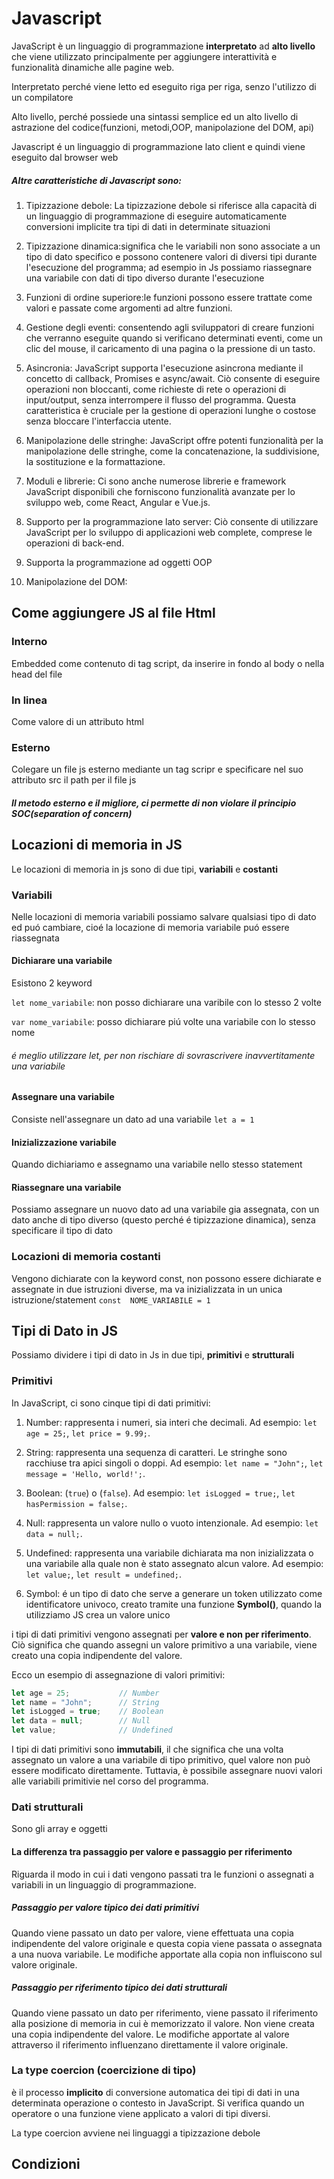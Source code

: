 # Javascript
JavaScript è un linguaggio di programmazione **interpretato** ad **alto livello** che viene utilizzato principalmente per aggiungere interattività e funzionalità dinamiche alle pagine web.

Interpretato perché viene letto ed eseguito riga per riga, senzo l'utilizzo di un compilatore

Alto livello, perché possiede una sintassi semplice ed un alto livello di astrazione del codice(funzioni, metodi,OOP, manipolazione del DOM, api)

Javascript é un linguaggio di programmazione lato client e quindi viene eseguito dal browser web

##### Altre caratteristiche di Javascript sono:

1. Tipizzazione debole:  La tipizzazione debole si riferisce alla capacità di un linguaggio di programmazione di eseguire automaticamente conversioni implicite tra tipi di dati in determinate situazioni

2. Tipizzazione dinamica:significa che le variabili non sono associate a un tipo di dato specifico e possono contenere valori di diversi tipi durante l'esecuzione del programma; ad esempio in Js possiamo riassegnare una variabile con dati di tipo diverso durante l'esecuzione

3. Funzioni di ordine superiore:le funzioni possono essere trattate come valori e passate come argomenti ad altre funzioni.

4. Gestione degli eventi: consentendo agli sviluppatori di creare funzioni che verranno eseguite quando si verificano determinati eventi, come un clic del mouse, il caricamento di una pagina o la pressione di un tasto.

5. Asincronia: JavaScript supporta l'esecuzione asincrona mediante il concetto di callback, Promises e async/await. Ciò consente di eseguire operazioni non bloccanti, come richieste di rete o operazioni di input/output, senza interrompere il flusso del programma. Questa caratteristica è cruciale per la gestione di operazioni lunghe o costose senza bloccare l'interfaccia utente.

5. Manipolazione delle stringhe: JavaScript offre potenti funzionalità per la manipolazione delle stringhe, come la concatenazione, la suddivisione, la sostituzione e la formattazione.

6. Moduli e librerie: Ci sono anche numerose librerie e framework JavaScript disponibili che forniscono funzionalità avanzate per lo sviluppo web, come React, Angular e Vue.js.

7. Supporto per la programmazione lato server: Ciò consente di utilizzare JavaScript per lo sviluppo di applicazioni web complete, comprese le operazioni di back-end.

8. Supporta la programmazione ad oggetti OOP

9. Manipolazione del DOM:

## Come aggiungere JS al file Html

### Interno
Embedded come contenuto di tag script, da inserire in fondo al body o nella head del file

### In linea
Come valore di un attributo html

### Esterno
Colegare un file js esterno mediante un tag scripr e specificare nel suo attributo src il path per il file js

##### Il metodo esterno e il migliore, ci permette di non violare il principio SOC(separation of concern)

## Locazioni di memoria in JS
Le locazioni di memoria in js sono di due tipi, **variabili** e **costanti**

### Variabili
Nelle locazioni di memoria variabili possiamo salvare qualsiasi tipo di dato ed puó cambiare, cioé la locazione di memoria variabile puó essere riassegnata

#### Dichiarare una variabile
Esistono 2 keyword

`let nome_variabile`: non posso dichiarare una varibile con lo stesso 2 volte

`var nome_variabile`: posso dichiarare piú volte una variabile con lo stesso nome

###### é meglio utilizzare let, per non rischiare di sovrascrivere inavvertitamente una variabile

#### Assegnare una variabile
Consiste nell'assegnare un dato ad una variabile
`let a = 1`

#### Inizializzazione variabile
Quando dichiariamo e assegnamo una variabile nello stesso statement


#### Riassegnare una variabile
Possiamo assegnare un nuovo dato ad una variabile gia assegnata, con un dato anche di tipo diverso (questo perché é tipizzazione dinamica), senza specificare il tipo di dato

### Locazioni di memoria costanti
Vengono dichiarate con la keyword const, non possono essere dichiarate e assegnate in due istruzioni diverse, ma va inizializzata in un unica istruzione/statement
`const  NOME_VARIABILE = 1`

## Tipi di Dato in JS
Possiamo dividere i tipi di dato in Js in due tipi, **primitivi** e **strutturali**

### Primitivi
In JavaScript, ci sono cinque tipi di dati primitivi:

1. Number: rappresenta i numeri, sia interi che decimali. Ad esempio: `let age = 25;`, `let price = 9.99;`.

2. String: rappresenta una sequenza di caratteri. Le stringhe sono racchiuse tra apici singoli o doppi. Ad esempio: `let name = "John";`, `let message = 'Hello, world!';`.

3. Boolean: (`true`) o (`false`). Ad esempio: `let isLogged = true;`, `let hasPermission = false;`.

4. Null: rappresenta un valore nullo o vuoto intenzionale. Ad esempio: `let data = null;`.

5. Undefined: rappresenta una variabile dichiarata ma non inizializzata o una variabile alla quale non è stato assegnato alcun valore. Ad esempio: `let value;`, `let result = undefined;`.

6. Symbol: é un tipo di dato che serve a generare un token utilizzato come identificatore univoco, creato tramite una funzione **Symbol()**, quando la utilizziamo JS crea un valore unico

i tipi di dati primitivi vengono assegnati per **valore e non per riferimento**. Ciò significa che quando assegni un valore primitivo a una variabile, viene creato una copia indipendente del valore.

Ecco un esempio di assegnazione di valori primitivi:

```javascript
let age = 25;           // Number
let name = "John";      // String
let isLogged = true;    // Boolean
let data = null;        // Null
let value;              // Undefined
```

I tipi di dati primitivi sono **immutabili**, il che significa che una volta assegnato un valore a una variabile di tipo primitivo, quel valore non può essere modificato direttamente. Tuttavia, è possibile assegnare nuovi valori alle variabili primitivie nel corso del programma.

### Dati strutturali
Sono gli array e oggetti

#### La differenza tra passaggio per valore e passaggio per riferimento
Riguarda il modo in cui i dati vengono passati tra le funzioni o assegnati a variabili in un linguaggio di programmazione.

##### Passaggio per valore tipico dei dati primitivi

Quando viene passato un dato per valore, viene effettuata una copia indipendente del valore originale e questa copia viene passata o assegnata a una nuova variabile.
Le modifiche apportate alla copia non influiscono sul valore originale.


##### Passaggio per riferimento tipico dei dati strutturali

Quando viene passato un dato per riferimento, viene passato il riferimento alla posizione di memoria in cui è memorizzato il valore. Non viene creata una copia indipendente del valore.
Le modifiche apportate al valore attraverso il riferimento influenzano direttamente il valore originale.

### La type coercion (coercizione di tipo)
è il processo **implicito** di conversione automatica dei tipi di dati in una determinata operazione o contesto in JavaScript. Si verifica quando un operatore o una funzione viene applicato a valori di tipi diversi.

La type coercion avviene nei linguaggi a tipizzazione debole

## Condizioni